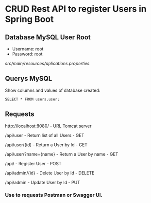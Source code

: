 # CRUD Rest API to register Users in Spring Boot

## Database MySQL User Root
- Username: root
- Password: root

*src/main/resources/aplications.properties*

## Querys MySQL

Show columns and values of database created:

`SELECT * FROM users.user;`

## Requests

http://localhost:8080/ - URL Tomcat server

/api/user - Return list of all Users - GET 

/api/user/{id} - Return a User by Id - GET

/api/user/?name={name} - Return a User by name - GET

/api/ - Register User - POST

/api/admin/{id} - Delete User by Id - DELETE

/api/admin - Update User by Id - PUT

### Use to requests Postman or Swagger UI.

